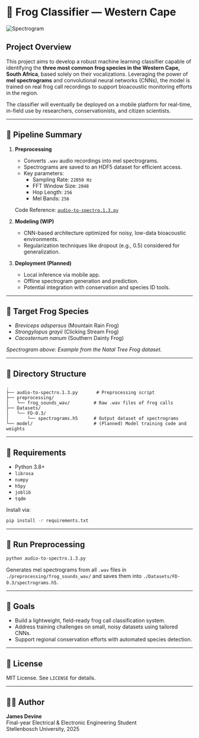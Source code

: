 # 🐸 Frog Classifier — Western Cape

![Spectrogram](preprocessing/frog_sounds_wav/09_Natal_Tree_Frog.png)

## Project Overview

This project aims to develop a robust machine learning classifier capable of identifying the **three most common frog species in the Western Cape, South Africa**, based solely on their vocalizations. Leveraging the power of **mel spectrograms** and convolutional neural networks (CNNs), the model is trained on real frog call recordings to support bioacoustic monitoring efforts in the region.

The classifier will eventually be deployed on a mobile platform for real-time, in-field use by researchers, conservationists, and citizen scientists.

---

## 🧪 Pipeline Summary

1. **Preprocessing**
   - Converts `.wav` audio recordings into mel spectrograms.
   - Spectrograms are saved to an HDF5 dataset for efficient access.
   - Key parameters:
     - Sampling Rate: `22050 Hz`
     - FFT Window Size: `2048`
     - Hop Length: `256`
     - Mel Bands: `256`

   Code Reference: [`audio-to-spectro.1.3.py`](./audio-to-spectro.1.3.py)

2. **Modeling (WIP)**
   - CNN-based architecture optimized for noisy, low-data bioacoustic environments.
   - Regularization techniques like dropout (e.g., 0.5) considered for generalization.

3. **Deployment (Planned)**
   - Local inference via mobile app.
   - Offline spectrogram generation and prediction.
   - Potential integration with conservation and species ID tools.

---

## 🐸 Target Frog Species

- *Breviceps adspersus* (Mountain Rain Frog)
- *Strongylopus grayii* (Clicking Stream Frog)
- *Cacosternum nanum* (Southern Dainty Frog)

*Spectrogram above: Example from the Natal Tree Frog dataset.*

---

## 📂 Directory Structure

```
.
├── audio-to-spectro.1.3.py       # Preprocessing script
├── preprocessing/
│   └── frog_sounds_wav/         # Raw .wav files of frog calls
├── Datasets/
│   └── FD-0.3/
│       └── spectrograms.h5      # Output dataset of spectrograms
└── model/                       # (Planned) Model training code and weights
```

---

## 🔧 Requirements

- Python 3.8+
- `librosa`
- `numpy`
- `h5py`
- `joblib`
- `tqdm`

Install via:

```bash
pip install -r requirements.txt
```

---

## 🚀 Run Preprocessing

```bash
python audio-to-spectro.1.3.py
```

Generates mel spectrograms from all `.wav` files in `./preprocessing/frog_sounds_wav/` and saves them into `./Datasets/FD-0.3/spectrograms.h5`.

---

## 🧠 Goals

- Build a lightweight, field-ready frog call classification system.
- Address training challenges on small, noisy datasets using tailored CNNs.
- Support regional conservation efforts with automated species detection.

---

## 📜 License

MIT License. See `LICENSE` for details.

---

## 👨‍🔬 Author

**James Devine**  
Final-year Electrical & Electronic Engineering Student  
Stellenbosch University, 2025
